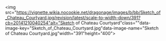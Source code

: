 <img src="https://vignette.wikia.nocookie.net/dragonage/images/b/bb/Sketch_of_Chateau_Courtyard.jpg/revision/latest/scale-to-width-down/391?cb=20141210040254"alt="Sketch of Chateau Courtyard"class=""data-image-key="Sketch_of_Chateau_Courtyard.jpg"data-image-name="Sketch of Chateau Courtyard.jpg"width="391"height="400">
